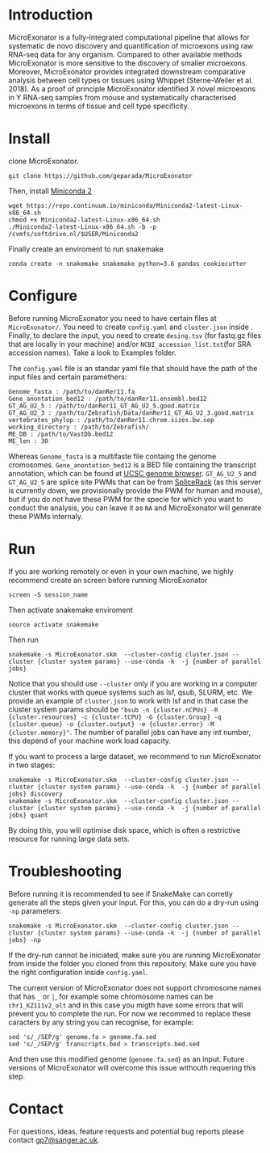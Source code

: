 # Introduction

MicroExonator is a fully-integrated computational pipeline that allows for systematic de novo discovery and quantification of microexons using raw RNA-seq data for any organism. Compared to other available methods MicroExonator is more sensitive to the discovery of smaller microexons. Moreover, MicroExonator provides integrated downstream comparative analysis between cell types or tissues using Whippet (Sterne-Weiler et al. 2018). As a proof of principle MicroExonator identified X novel microexons in Y RNA-seq samples from mouse and systematically characterised microexons in terms of tissue and cell type specificity.


# Install

clone MicroExonator.

    git clone https://github.com/geparada/MicroExonator

Then, install [Miniconda 2](https://docs.conda.io/en/latest/miniconda.html)

    wget https://repo.continuum.io/miniconda/Miniconda2-latest-Linux-x86_64.sh
    chmod +x Miniconda2-latest-Linux-x86_64.sh
    ./Miniconda2-latest-Linux-x86_64.sh -b -p /cvmfs/softdrive.nl/$USER/Miniconda2

Finally create an enviroment to run snakemake

    conda create -n snakemake snakemake python=3.6 pandas cookiecutter

# Configure

Before running MicroExonator you need to have certain files at `MicroExonator/`. You need to create `config.yaml` and `cluster.json` inside . Finally, to declare the input, you need to create `desing.tsv` (for fastq.gz files that are locally in your machine) and/or `NCBI_accession_list.txt`(for SRA accession names). Take a look to Examples folder.

The `config.yaml` file is an standar yaml file that should have the path of the input files and certain paramethers:

    Genome_fasta : /path/to/danRer11.fa
    Gene_anontation_bed12 : /path/to/danRer11.ensembl.bed12
    GT_AG_U2_5 : /path/to/danRer11_GT_AG_U2_5.good.matrix
    GT_AG_U2_3 : /path/to/Zebrafish/Data/danRer11_GT_AG_U2_3.good.matrix
    vertebrates_phylop : /path/to/danRer11.chrom.sizes.bw.sep  
    working_directory : /path/to/Zebrafish/
    ME_DB : /path/to/VastDb.bed12
    ME_len : 30

Whereas `Genome_fasta` is a multifaste file containg the genome cromosomes. `Gene_anontation_bed12` is a BED file containing the transcript annotation, which can be found at [UCSC genome browser](http://genome.ucsc.edu/cgi-bin/hgTables). `GT_AG_U2_5` and `GT_AG_U2_5` are splice site PWMs that can be from [SpliceRack](http://katahdin.cshl.edu/SpliceRack/poster_data.html) (as this server is currently down, we provisionally provide the PWM for human and mouse), but if you do not have these PWM for the specie for which you want to conduct the analysis, you can leave it as `NA` and MicroExonator will generate these PWMs internaly.   

# Run

If you are working remotely or even in your own machine, we highly recommend create an screen before running MicroExonator

    screen -S session_name

Then activate snakemake enviroment

    source activate snakemake

Then run

    snakemake -s MicroExonator.skm  --cluster-config cluster.json --cluster {cluster system params} --use-conda -k  -j {number of parallel jobs}

Notice that you should use `--cluster` only if you are working in a computer cluster that works with queue systems such as lsf, qsub, SLURM, etc. We provide an example of `cluster.json` to work with lsf and in that case the cluster system params should be `"bsub -n {cluster.nCPUs} -R {cluster.resources} -c {cluster.tCPU} -G {cluster.Group} -q {cluster.queue} -o {cluster.output} -e {cluster.error} -M {cluster.memory}"`. The number of parallel jobs can have any int number, this depend of your machine work load capacity. 

If you want to process a large dataset, we recommend to run MicroExonator in two stages:

    snakemake -s MicroExonator.skm  --cluster-config cluster.json --cluster {cluster system params} --use-conda -k  -j {number of parallel jobs} discovery
    snakemake -s MicroExonator.skm  --cluster-config cluster.json --cluster {cluster system params} --use-conda -k  -j {number of parallel jobs} quant
    
By doing this, you will optimise disk space, which is often a restrictive resource for running large data sets. 

# Troubleshooting

Before running it is recommended to see if SnakeMake can corretly generate all the steps given your input. For this, you can do a dry-run using `-np` parameters:

    snakemake -s MicroExonator.skm  --cluster-config cluster.json --cluster {cluster system params} --use-conda -k  -j {number of parallel jobs} -np

If the dry-run cannot be iniciated, make sure you are running MicroExonator from inside the folder you cloned from this repository. Make sure you have the right configuration inside `config.yaml`. 

The current version of MicroExonator does not support chromosome names that has `_` or `|`, for example some chromosome names can be `chr1_KZ111v2_alt` and in this case you migth have some errors that will prevent you to complete the run. For now we recommed to replace these caracters by any string you can recognise, for example:

    sed 's/_/SEP/g' genome.fa > genome.fa.sed
    sed 's/_/SEP/g' transcripts.bed > transcripts.bed.sed
    
And then use this modified genome (`genome.fa.sed`) as an input. Future versions of MicroExonator will overcome this issue withouth requering this step.


# Contact

For questions, ideas, feature requests and potential bug reports please contact gp7@sanger.ac.uk.

